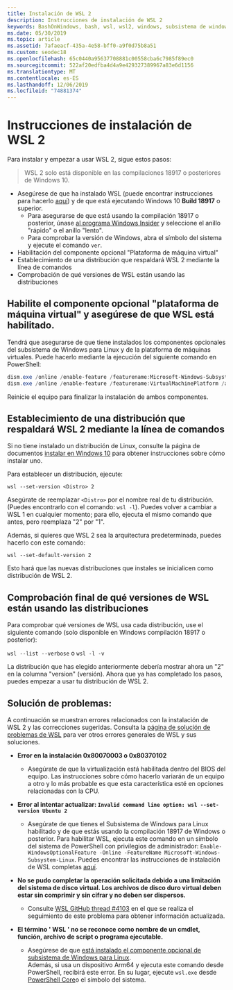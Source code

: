 ```yaml
---
title: Instalación de WSL 2
description: Instrucciones de instalación de WSL 2
keywords: BashOnWindows, bash, wsl, wsl2, windows, subsistema de windows para linux, subsistemawindows, ubuntu, debian, suse, windows 10, instalación
ms.date: 05/30/2019
ms.topic: article
ms.assetid: 7afaeacf-435a-4e58-bff0-a9f0d75b8a51
ms.custom: seodec18
ms.openlocfilehash: 65c0440a95637708881c00558cba6c7985f89ec0
ms.sourcegitcommit: 522af20edfba4d4a9e429327389967a83e6d1156
ms.translationtype: MT
ms.contentlocale: es-ES
ms.lasthandoff: 12/06/2019
ms.locfileid: "74881374"
---
```

# <a name="installation-instructions-for-wsl-2"></a>Instrucciones de instalación de WSL 2

Para instalar y empezar a usar WSL 2, sigue estos pasos:

> WSL 2 solo está disponible en las compilaciones 18917 o posteriores de Windows 10.

- Asegúrese de que ha instalado WSL (puede encontrar instrucciones para hacerlo [aquí](./install-win10.md)) y de que está ejecutando Windows 10 **Build 18917** o superior.
   - Para asegurarse de que está usando la compilación 18917 o posterior, únase [al programa Windows Insider](https://insider.windows.com/en-us/) y seleccione el anillo "rápido" o el anillo "lento". 
   - Para comprobar la versión de Windows, abra el símbolo del sistema y ejecute el comando `ver`.
- Habilitación del componente opcional "Plataforma de máquina virtual"
- Establecimiento de una distribución que respaldará WSL 2 mediante la línea de comandos
- Comprobación de qué versiones de WSL están usando las distribuciones

## <a name="enable-the-virtual-machine-platform-optional-component-and-make-sure-wsl-is-enabled"></a>Habilite el componente opcional "plataforma de máquina virtual" y asegúrese de que WSL está habilitado.

Tendrá que asegurarse de que tiene instalados los componentes opcionales del subsistema de Windows para Linux y de la plataforma de máquinas virtuales. Puede hacerlo mediante la ejecución del siguiente comando en PowerShell: 

```powershell
dism.exe /online /enable-feature /featurename:Microsoft-Windows-Subsystem-Linux /all /norestart
dism.exe /online /enable-feature /featurename:VirtualMachinePlatform /all /norestart
```

Reinicie el equipo para finalizar la instalación de ambos componentes.


## <a name="set-a-distro-to-be-backed-by-wsl-2-using-the-command-line"></a>Establecimiento de una distribución que respaldará WSL 2 mediante la línea de comandos

Si no tiene instalado un distribución de Linux, consulte la página de documentos [instalar en Windows 10](./install-win10.md#install-your-linux-distribution-of-choice) para obtener instrucciones sobre cómo instalar uno. 

Para establecer un distribución, ejecute: 

```
wsl --set-version <Distro> 2
```

Asegúrate de reemplazar `<Distro>` por el nombre real de tu distribución. (Puedes encontrarlo con el comando: `wsl -l`). Puedes volver a cambiar a WSL 1 en cualquier momento; para ello, ejecuta el mismo comando que antes, pero reemplaza "2" por "1".

Además, si quieres que WSL 2 sea la arquitectura predeterminada, puedes hacerlo con este comando:

```
wsl --set-default-version 2
```

Esto hará que las nuevas distribuciones que instales se inicialicen como distribución de WSL 2.

## <a name="finish-with-verifying-what-versions-of-wsl-your-distro-are-using"></a>Comprobación final de qué versiones de WSL están usando las distribuciones

Para comprobar qué versiones de WSL usa cada distribución, use el siguiente comando (solo disponible en Windows compilación 18917 o posterior):

`wsl --list --verbose` o `wsl -l -v`

La distribución que has elegido anteriormente debería mostrar ahora un "2" en la columna "version" (versión). Ahora que ya has completado los pasos, puedes empezar a usar tu distribución de WSL 2. 

## <a name="troubleshooting"></a>Solución de problemas: 

A continuación se muestran errores relacionados con la instalación de WSL 2 y las correcciones sugeridas. Consulta la [página de solución de problemas de WSL](troubleshooting.md) para ver otros errores generales de WSL y sus soluciones.

* **Error en la instalación 0x80070003 o 0x80370102**
    * Asegúrate de que la virtualización está habilitada dentro del BIOS del equipo. Las instrucciones sobre cómo hacerlo variarán de un equipo a otro y lo más probable es que esta característica esté en opciones relacionadas con la CPU.
   
* **Error al intentar actualizar: `Invalid command line option: wsl --set-version Ubuntu 2`**
    * Asegúrate de que tienes el Subsistema de Windows para Linux habilitado y de que estás usando la compilación 18917 de Windows o posterior. Para habilitar WSL, ejecuta este comando en un símbolo del sistema de PowerShell con privilegios de administrador: `Enable-WindowsOptionalFeature -Online -FeatureName Microsoft-Windows-Subsystem-Linux`. Puedes encontrar las instrucciones de instalación de WSL completas [aquí](./install-win10.md).

* **No se pudo completar la operación solicitada debido a una limitación del sistema de disco virtual. Los archivos de disco duro virtual deben estar sin comprimir y sin cifrar y no deben ser dispersos.**
    * Consulte [WSL GitHub thread #4103](https://github.com/microsoft/WSL/issues/4103) en el que se realiza el seguimiento de este problema para obtener información actualizada.

* **El término ' WSL ' no se reconoce como nombre de un cmdlet, función, archivo de script o programa ejecutable.** 
    * Asegúrese de que [está instalado el componente opcional de subsistema de Windows para Linux](./wsl2-install.md#enable-the-virtual-machine-platform-optional-component-and-make-sure-wsl-is-enabled).<br> Además, si usa un dispositivo Arm64 y ejecuta este comando desde PowerShell, recibirá este error. En su lugar, ejecute `wsl.exe` desde [PowerShell Core](https://docs.microsoft.com/en-us/powershell/scripting/install/installing-powershell-core-on-windows?view=powershell-6)o el símbolo del sistema. 

